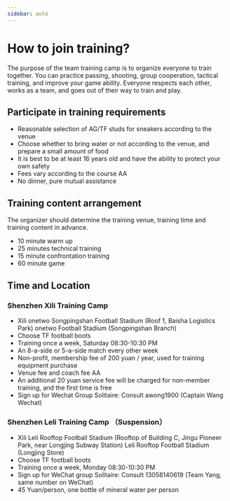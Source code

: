 ```yaml
---
sidebar: auto
---
```


# How to join training?

The purpose of the team training camp is to organize everyone to train together. You can practice passing, shooting, group cooperation, tactical training, and improve your game ability. Everyone respects each other, works as a team, and goes out of their way to train and play.

## Participate in training requirements

- Reasonable selection of AG/TF studs for sneakers according to the venue
- Choose whether to bring water or not according to the venue, and prepare a small amount of food
- It is best to be at least 16 years old and have the ability to protect your own safety
- Fees vary according to the course AA
- No dinner, pure mutual assistance

## Training content arrangement

The organizer should determine the training venue, training time and training content in advance.

- 10 minute warm up
- 25 minutes technical training
- 15 minute confrontation training
- 60 minute game

## Time and Location

### Shenzhen Xili Training Camp

- Xili onetwo Songpingshan Football Stadium (Roof 1, Baisha Logistics Park) onetwo Football Stadium (Songpingshan Branch)
- Choose TF football boots
- Training once a week, Saturday 08:30-10:30 PM
- An 8-a-side or 5-a-side match every other week
- Non-profit, membership fee of 200 yuan / year, used for training equipment purchase
- Venue fee and coach fee AA
- An additional 20 yuan service fee will be charged for non-member training, and the first time is free
- Sign up for Wechat Group Solitaire: Consult awong1900 (Captain Wang Wechat)

### Shenzhen Leli Training Camp （Suspension）

- Xili Leli Rooftop Football Stadium (Rooftop of Building C, Jingu Pioneer Park, near Longjing Subway Station) Leli Rooftop Football Stadium (Longjing Store)
- Choose TF football boots
- Training once a week, Monday 08:30-10:30 PM
- Sign up for WeChat group Solitaire: Consult 13058140619 (Team Yang, same number on WeChat)
- 45 Yuan/person, one bottle of mineral water per person
